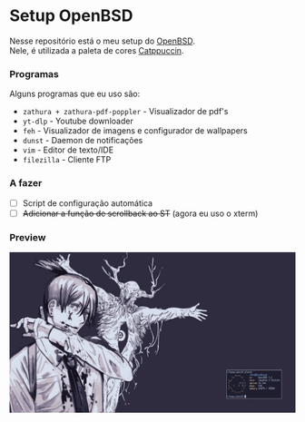 # Setup OpenBSD 
Nesse repositório está o meu setup do [OpenBSD](https://openbsd.org).  
Nele, é utilizada a paleta de cores [Catppuccin](https://github.com/catppuccin/catppuccin).  

### Programas  
Alguns programas que eu uso são:
- `zathura + zathura-pdf-poppler`		-	Visualizador de pdf's  
- `yt-dlp`		-	Youtube downloader  
- `feh`			-	Visualizador de imagens e configurador de wallpapers  
- `dunst`		-	Daemon de notificações  
- `vim`			-	Editor de texto/IDE  
- `filezilla` - Cliente FTP

### A fazer  
- [ ] Script de configuração automática  
- [ ] ~~Adicionar a função de scrollback ao ST~~ (agora eu uso o xterm)

### Preview  

![preview](preview.png)
